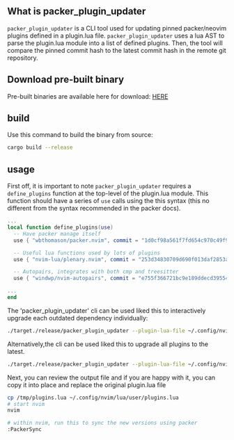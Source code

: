 ## What is packer_plugin_updater

`packer_plugin_updater` is a CLI tool used for updating pinned packer/neovim plugins defined in a plugin.lua file. 
`packer_plugin_updater` uses a lua AST to parse the plugin.lua module into a list of defined plugins. Then, the tool will compare the pinned commit hash to 
the latest commit hash in the remote git repository. 

## Download pre-built binary
Pre-built binaries are available here for download: [HERE](https://github.com/napisani/packer-plugin-updater/releases)

## build
Use this command to build the binary from source: 

```bash
cargo build --release
```

## usage

First off, it is important to note `packer_plugin_updater` requires a `define_plugins` function at the top-level of the plugin.lua module.
This function should have a series of `use` calls using the this syntax (this no different from the syntax recommended in the packer docs).
```lua
...
local function define_plugins(use)
  -- Have packer manage itself
  use { "wbthomason/packer.nvim", commit = "1d0cf98a561f7fd654c970c49f917d74fafe1530" }

  -- Useful lua functions used by lots of plugins
  use { "nvim-lua/plenary.nvim", commit = "253d34830709d690f013daf2853a9d21ad7accab" }

  -- Autopairs, integrates with both cmp and treesitter
  use { "windwp/nvim-autopairs", commit = "e755f366721bc9e189ddecd39554559045ac0a18" }

...
end

```

The 'packer_plugin_updater' cli can be used liked this to interactively upgrade each outdated dependency individually:
```bash
./target./release/packer_plugin_updater --plugin-lua-file ~/.config/nvim/lua/user/plugins.lua --output-file /tmp/plugins.lua

```
Alternatively,the cli can be used liked this to upgrade all plugins to the latest.
```bash
./target./release/packer_plugin_updater --plugin-lua-file ~/.config/nvim/lua/user/plugins.lua --output-file /tmp/plugins.lua --update-all
```

Next, you can review the output file and if you are happy with it, you can copy it into place and replace the original plugin.lua file
```bash
cp /tmp/plugins.lua ~/.config/nvim/lua/user/plugins.lua
# start nvim
nvim

# within nvim, run this to sync the new versions using packer
:PackerSync
```
